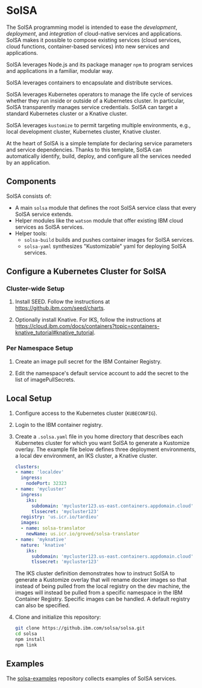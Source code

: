 # SolSA

The SolSA programming model is intended to ease the _development_, _deployment_,
and _integration_ of cloud-native services and applications. SolSA makes it
possible to compose existing services (cloud services, cloud functions,
container-based services) into new services and applications.

SolSA leverages Node.js and its package manager `npm` to program services and
applications in a familiar, modular way.

SolSA leverages containers to encapsulate and distribute services.

SolSA leverages Kubernetes operators to manage the life cycle of services
whether they run inside or outside of a Kubernetes cluster. In particular, SolSA
transparently manages service credentials. SolSA can target a standard
Kubernetes cluster or a Knative cluster.

SolSA leverages `kustomize` to permit targeting multiple environments, e.g.,
local development cluster, Kubernetes cluster, Knative cluster.

At the heart of SolSA is a simple template for declaring service parameters and
service dependencies. Thanks to this template, SolSA can automatically identify,
build, deploy, and configure all the services needed by an application.

## Components

SolSA consists of:
- A main `solsa` module that defines the root SolSA service class that every
  SolSA service extends.
- Helper modules like the `watson` module that offer existing IBM cloud services
  as SolSA services.
- Helper tools:
  - `solsa-build` builds and pushes container images for SolSA services.
  - `solsa-yaml` synthesizes "Kustomizable" yaml for deploying SolSA services.

## Configure a Kubernetes Cluster for SolSA

### Cluster-wide Setup

1. Install SEED. Follow the instructions at https://github.ibm.com/seed/charts.

2. Optionally install Knative. For IKS, follow the instructions at
   https://cloud.ibm.com/docs/containers?topic=containers-knative_tutorial#knative_tutorial.

### Per Namespace Setup

1. Create an image pull secret for the IBM Container Registry.

2. Edit the namespace's default service account to add the secret to the list of
   imagePullSecrets.

## Local Setup

1. Configure access to the Kubernetes cluster (`KUBECONFIG`).

2. Login to the IBM container registry.

3. Create a `.solsa.yaml` file in you home directory that describes each
   Kubernetes cluster for which you want SolSA to generate a Kustomize overlay.
   The example file below defines three deployment environments, a local dev
   environment, an IKS cluster, a Knative cluster.
   ```yaml
   clusters:
   - name: 'localdev'
     ingress:
       nodePort: 32323
   - name: 'mycluster'
     ingress:
       iks:
         subdomain: 'mycluster123.us-east.containers.appdomain.cloud'
         tlssecret: 'mycluster123'
     registry: 'us.icr.io/tardieu'
     images:
     - name: solsa-translator
       newName: us.icr.io/groved/solsa-translator
   - name: 'myknative'
     nature: 'knative'
       iks:
         subdomain: 'mycluster123.us-east.containers.appdomain.cloud'
         tlssecret: 'mycluster123'
   ```
   The IKS cluster definition demonstrates how to instruct SolSA to generate a
   Kustomize overlay that will rename docker images so that instead of being
   pulled from the local registry on the dev machine, the images will instead be
   pulled from a specific namespace in the IBM Container Registry. Specific
   images can be handled. A default registry can also be specified.

4. Clone and initialize this repository:
   ```sh
   git clone https://github.ibm.com/solsa/solsa.git
   cd solsa
   npm install
   npm link
   ```

## Examples

The [solsa-examples](https://github.ibm.com/solsa/solsa-examples) repository
collects examples of SolSA services.
